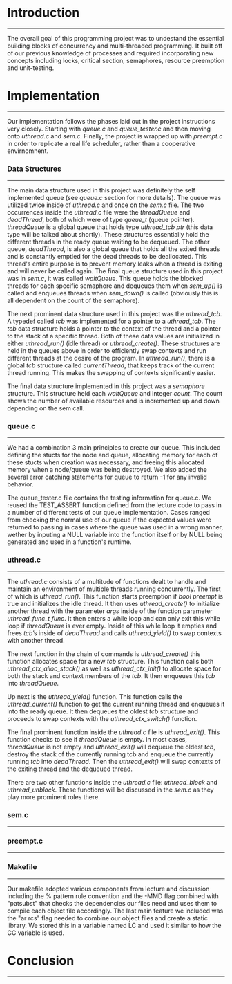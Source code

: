 # Introduction
------
The overall goal of this programming project was to undestand the essential building blocks of concurrency and multi-threaded programming. It built off of our previous knowledge of processes and required incorporating new concepts including locks, critical section, semaphores, resource preemption and unit-testing.
# Implementation
------
Our implementation follows the phases laid out in the project instructions very closely. Starting with *queue.c* and *queue_tester.c* and then moving onto *uthread.c* and *sem.c*. Finally, the project is wrapped up with *preempt.c* in order to replicate a real life scheduler, rather than a cooperative envirnomnent. 
### Data Structures
------
The main data structure used in this project was definitely the self implemented queue (see *queue.c* section for more details). The queue was utilized twice inside of *uthread.c* and once on the *sem.c* file. The two occurrences inside the *uthread.c* file were the *threadQueue* and *deadThread*, both of which were of type *queue_t* (queue pointer). *threadQueue* is a global queue that holds type *uthread_tcb ptr* (this data type will be talked about shortly). These structures essentially hold the different threads in the ready queue waiting to be dequeued. The other queue, *deadThread*, is also a global queue that holds all the exited threads and is constantly emptied for the dead threads to be deallocated. This thread's entire purpose is to prevent memory leaks when a thread is exiting and will never be called again. The final queue structure used in this project was in *sem.c*, it was called *waitQueue*. This queue holds the blocked threads for each specific semaphore and dequeues them when *sem_up()* is called and enqueues threads when *sem_down()* is called (obviously this is all dependent on the count of the semaphore). 

The next prominent data structure used in this project was the *uthread_tcb*. A typedef called *tcb* was implemented for a pointer to a *uthread_tcb*. The *tcb* data structure holds a pointer to the context of the thread and a pointer to the stack of a specific thread. Both of these data values are initialized in either *uthread_run()* (idle thread) or *uthread_create()*. These structures are held in the queues above in order to efficiently swap contexts and run different threads at the desire of the program. In *uthread_run()*, there is a global *tcb* structure called *currentThread*, that keeps track of the current thread running. This makes the swapping of contexts significantly easier. 

The final data structure implemented in this project was a *semaphore* structure. This structure held each *waitQueue* and integer *count*. The count shows the number of available resources and is incremented up and down depending on the sem call. 
### queue.c
------
We had a combination 3 main principles to create our queue. This included defining the stucts for the node and queue, allocating memory for each of these stucts when creation was necessary, and freeing this allocated memory when a node/queue was being destroyed. We also added the several error catching statements for queue to return -1 for any invalid behavior.

The queue_tester.c file contains the testing information for queue.c. We reused the TEST_ASSERT function defined from the lecture code to pass in a number of different tests of our queue implementation. Cases ranged from checking the normal use of our queue if the expected values were returned to passing in cases where the queue was used in a wrong manner, wether by inputing a NULL variable into the function itself or by NULL being generated and used in a function's runtime.
### uthread.c
------
The *uthread.c* consists of a multitude of functions dealt to handle and maintain an environment of multiple threads running concurrently. The first of which is *uthread_run()*. This function starts preemption if *bool preempt* is true and initializes the idle thread. It then uses *uthread_create()* to initialize another thread with the parameter *args* inside of the function parameter *uthread_func_t func*. It then enters a while loop and can only exit this while loop if *threadQueue* is ever empty. Inside of this while loop it empties and frees *tcb*’s inside of *deadThread* and calls *uthread_yield()* to swap contexts with another thread. 

The next function in the chain of commands is *uthread_create()* this function allocates space for a new *tcb* structure. This function calls both *uthread_ctx_alloc_stack()* as well as *uthread_ctx_init()* to allocate space for both the stack and context members of the *tcb*. It then enqueues this *tcb* into *threadQueue*. 

Up next is the *uthread_yield()* function. This function calls the *uthread_current()* function to get the current running thread and enqueues it into the ready queue. It then dequeues the oldest *tcb* structure and proceeds to swap contexts with the *uthread_ctx_switch()* function. 

The final prominent function inside the *uthread.c* file is *uthread_exit()*. This function checks to see if *threadQueue* is empty. In most cases, *threadQueue* is not empty and *uthread_exit()* will dequeue the oldest *tcb*, destroy the stack of the currently running tcb and enqueue the currently running *tcb* into *deadThread*. Then the *uthread_exit()* will swap contexts of the exiting thread and the dequeued thread. 

There are two other functions inside the *uthread.c* file: *uthread_block* and *uthread_unblock*. These functions will be discussed in the *sem.c* as they play more prominent roles there.
### sem.c
------
### preempt.c
------
### Makefile
------
Our makefile adopted various components from lecture and discussion including the % pattern rule convention and the -MMD flag combined with "patsubst" that checks the dependencies our files need and uses them to compile each object file accordingly. The last main feature we included was the "ar rcs" flag needed to combine our object files and create a static library. We stored this in a variable named LC and used it similar to how the CC variable is used.

# Conclusion
------
